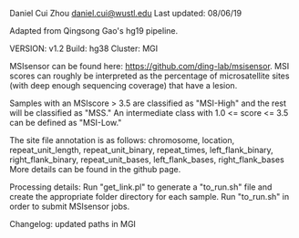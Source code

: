 Daniel Cui Zhou
daniel.cui@wustl.edu
Last updated: 08/06/19

Adapted from Qingsong Gao's hg19 pipeline.

VERSION: v1.2
Build: hg38
Cluster: MGI

MSIsensor can be found here: https://github.com/ding-lab/msisensor.
MSI scores can roughly be interpreted as the percentage of microsatellite sites (with deep enough sequencing coverage) that have a lesion.

Samples with an MSIscore > 3.5 are classified as "MSI-High" and the rest will be classified as "MSS." An intermediate class with 1.0 <= score <= 3.5 can be defined as "MSI-Low."

The site file annotation is as follows:
chromosome, location, repeat_unit_length, repeat_unit_binary, repeat_times, left_flank_binary, right_flank_binary, repeat_unit_bases, left_flank_bases, right_flank_bases
More details can be found in the github page.

Processing details:
Run "get_link.pl" to generate a "to_run.sh" file and create the appropriate folder directory for each sample.
Run "to_run.sh" in order to submit MSIsensor jobs.

Changelog: updated paths in MGI
